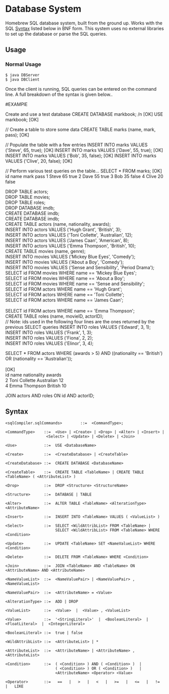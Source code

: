 # Database System 

Homebrew SQL database system, built from the ground up. Works with the SQL [Syntax](#syntax) listed below in BNF form. This system uses no external libraries to set up the database or parse the SQL queries. 

## Usage

### Normal Usage
    $ java DBServer
    $ java DBClient
    
Once the client is running, SQL queries can be entered on the command line. A full breakdown of the syntax is given below..

#EXAMPlE

Create and use a test database
CREATE DATABASE markbook; /n
[OK]
USE markbook;
[OK]

// Create a table to store some data
    CREATE TABLE marks (name, mark, pass);
    [OK]

// Populate the table with a few entries
    INSERT INTO marks VALUES ('Steve', 65, true);
    [OK]
    INSERT INTO marks VALUES ('Dave', 55, true);
    [OK]
    INSERT INTO marks VALUES ('Bob', 35, false);
    [OK]
    INSERT INTO marks VALUES ('Clive', 20, false);
    [OK]

// Perform various test queries on the table…
SELECT * FROM marks;
[OK]
id	name	mark	pass
1	Steve	65	true
2	Dave	55	true
3	Bob	35	false
4	Clive	20	false

DROP TABLE actors; <br/>
DROP TABLE movies; <br/>
DROP TABLE roles; <br/>
DROP DATABASE imdb; <br/>
CREATE DATABASE imdb;<br/>
CREATE DATABASE imdb;<br/>
CREATE TABLE actors (name, nationality, awards);<br/>
INSERT INTO actors VALUES ('Hugh Grant', 'British', 3);<br/>
INSERT INTO actors VALUES ('Toni Collette', 'Australian', 12);<br/>
INSERT INTO actors VALUES ('James Caan', 'American', 8);<br/>
INSERT INTO actors VALUES ('Emma Thompson', 'British', 10);<br/>
CREATE TABLE movies (name, genre);<br/>
INSERT INTO movies VALUES ('Mickey Blue Eyes', 'Comedy');<br/>
INSERT INTO movies VALUES ('About a Boy', 'Comedy');<br/>
INSERT INTO movies VALUES ('Sense and Sensibility', 'Period Drama');<br/>
SELECT id FROM movies WHERE name == 'Mickey Blue Eyes';<br/>
SELECT id FROM movies WHERE name == 'About a Boy';<br/>
SELECT id FROM movies WHERE name == 'Sense and Sensibility';<br/>
SELECT id FROM actors WHERE name == 'Hugh Grant';<br/>
SELECT id FROM actors WHERE name == 'Toni Collette';<br/>
SELECT id FROM actors WHERE name == 'James Caan';<br/><br/>
SELECT id FROM actors WHERE name == 'Emma Thompson';<br/>
CREATE TABLE roles (name, movieID, actorID);<br/>
// Note: ids used in the following four lines are the ones returned by the previous SELECT queries
INSERT INTO roles VALUES ('Edward', 3, 1);<br/>
INSERT INTO roles VALUES ('Frank', 1, 3);<br/>
INSERT INTO roles VALUES ('Fiona', 2, 2);<br/>
INSERT INTO roles VALUES ('Elinor', 3, 4);<br/>

SELECT * FROM actors WHERE (awards > 5) AND ((nationality == 'British') OR (nationality == 'Australian'));<br/><br/>
[OK]<br/>
id	name			nationality	awards<br/>
2	Toni Collette	Australian	12<br/>
4	Emma Thompson	British		10<br/>

JOIN actors AND roles ON id AND actorID;<br/>


## Syntax 
    <sqlCompiler.sqlCommands>        ::=  <CommandType>;

    <CommandType>    ::=  <Use> | <Create> | <Drop> | <Alter> | <Insert> |
                      <Select> | <Update> | <Delete> | <Join>

    <Use>            ::=  USE <DatabaseName>

    <Create>         ::=  <CreateDatabase> | <CreateTable>

    <CreateDatabase> ::=  CREATE DATABASE <DatabaseName>

    <CreateTable>    ::=  CREATE TABLE <TableName> | CREATE TABLE <TableName> ( <AttributeList> )

    <Drop>           ::=  DROP <Structure> <StructureName>

    <Structure>      ::=  DATABASE | TABLE

    <Alter>          ::=  ALTER TABLE <TableName> <AlterationType> <AttributeName>

    <Insert>         ::=  INSERT INTO <TableName> VALUES ( <ValueList> )

    <Select>         ::=  SELECT <WildAttribList> FROM <TableName> |
                          SELECT <WildAttribList> FROM <TableName> WHERE <Condition> 

    <Update>         ::=  UPDATE <TableName> SET <NameValueList> WHERE <Condition> 

    <Delete>         ::=  DELETE FROM <TableName> WHERE <Condition>

    <Join>           ::=  JOIN <TableName> AND <TableName> ON <AttributeName> AND <AttributeName>

    <NameValueList>  ::=  <NameValuePair> | <NameValuePair> , <NameValueList>

    <NameValuePair>  ::=  <AttributeName> = <Value>

    <AlterationType> ::=  ADD | DROP

    <ValueList>      ::=  <Value>  |  <Value> , <ValueList>

    <Value>          ::=  '<StringLiteral>'  |  <BooleanLiteral>  |  <FloatLiteral>  |  <IntegerLiteral>

    <BooleanLiteral> ::=  true | false

    <WildAttribList> ::=  <AttributeList> | *

    <AttributeList>  ::=  <AttributeName> | <AttributeName> , <AttributeList>

    <Condition>      ::=  ( <Condition> ) AND ( <Condition> )  |
                          ( <Condition> ) OR ( <Condition> )   |
                          <AttributeName> <Operator> <Value>

    <Operator>       ::=   ==   |   >   |   <   |   >=   |   <=   |   !=   |   LIKE

